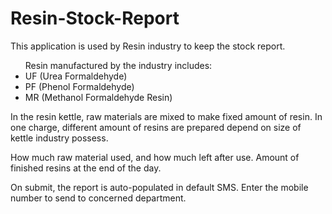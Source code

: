 # Resin-Stock-Report
This application is used by Resin industry to keep the stock report.

<ul>
  Resin manufactured by the industry includes:
  <li>UF (Urea Formaldehyde)</li>
<li>PF (Phenol Formaldehyde)</li>
<li>MR (Methanol Formaldehyde Resin)</li>
  </ul>

In the resin kettle, raw materials are mixed to make fixed amount of resin. In one charge, different amount of resins are prepared depend on size of kettle industry possess. 

How much raw material used, and how much left after use. 
Amount of finished resins at the end of the day.

On submit, the report is auto-populated in default SMS. Enter the mobile number to send to concerned department.
